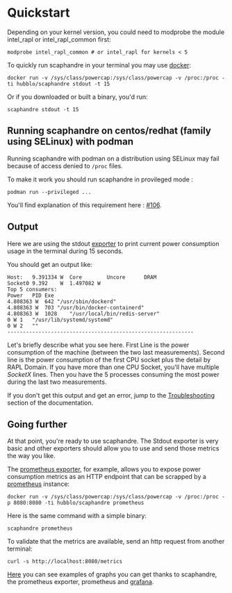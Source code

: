 # Quickstart

Depending on your kernel version, you could need to modprobe the module intel_rapl or intel_rapl_common first:

    modprobe intel_rapl_common # or intel_rapl for kernels < 5

To quickly run scaphandre in your terminal you may use [docker](https://www.docker.com/):

    docker run -v /sys/class/powercap:/sys/class/powercap -v /proc:/proc -ti hubblo/scaphandre stdout -t 15

Or if you downloaded or built a binary, you'd run:

    scaphandre stdout -t 15

## Running scaphandre on centos/redhat (family using SELinux) with podman

Running scaphandre with podman on a distribution using SELinux may fail because of access denied to `/proc` files.

To make it work you should run scaphandre in provileged mode :

    podman run --privileged ...

You'll find explanation of this requirement here : [#106](https://github.com/hubblo-org/scaphandre/issues/106).

## Output

Here we are using the stdout [exporter](../explanations/internal-structure.md) to print current power consumption usage in the terminal during 15 seconds.

You should get an output like:

    Host:	9.391334 W	Core		Uncore		DRAM
    Socket0	9.392    W	1.497082 W
    Top 5 consumers:
    Power	PID	Exe
    4.808363 W	642	"/usr/sbin/dockerd"
    4.808363 W	703	"/usr/bin/docker-containerd"
    4.808363 W	1028	"/usr/local/bin/redis-server"
    0 W	1	"/usr/lib/systemd/systemd"
    0 W	2	""
    ------------------------------------------------------------

Let's briefly describe what you see here. First Line is the power consumption of the machine (between the two last measurements).
Second line is the power consumption of the first CPU socket plus the detail by RAPL Domain.
If you have more than one CPU Socket, you'll have multiple *SocketX* lines.
Then you have the 5 processes consuming the most power during the last two measurements.

If you don't get this output and get an error, jump to the [Troubleshooting](../troubleshooting.md) section of the documentation.

## Going further

At that point, you're ready to use scaphandre. The Stdout exporter is very basic and other exporters should allow you to use and send those metrics the way you like.

The [prometheus exporter](references/exporter-prometheus.md), for example, allows you to expose power consumption metrics as an HTTP endpoint that can be scrapped by a [prometheus](https://prometheus.io) instance:

    docker run -v /sys/class/powercap:/sys/class/powercap -v /proc:/proc -p 8080:8080 -ti hubblo/scaphandre prometheus

Here is the same command with a simple binary:

    scaphandre prometheus

To validate that the metrics are available, send an http request from another terminal:

    curl -s http://localhost:8080/metrics

[Here](https://metrics.hubblo.org) you can see examples of graphs you can get thanks to scaphandre, the prometheus exporter, prometheus and [grafana](https://grafana.com/).
